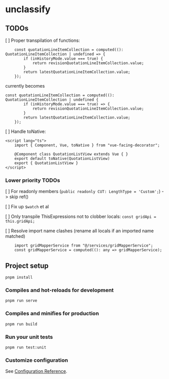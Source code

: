 # unclassify

## TODOs
[ ] Proper transpilation of functions:
```
    const quotationLineItemCollection = computed((): QuotationLineItemCollection | undefined => {
        if (inHistoryMode.value === true) {
            return revisionQuotationLineItemCollection.value;
        }
        return latestQuotationLineItemCollection.value;
    });
``` 
currently becomes
```
const quotationLineItemCollection = computed((): QuotationLineItemCollection | undefined {
        if (inHistoryMode.value === true) => {
            return revisionQuotationLineItemCollection.value;
        }
        return latestQuotationLineItemCollection.value;
    });
```

[ ] Handle toNative:
```
<script lang="ts">
    import { Component, Vue, toNative } from "vue-facing-decorator";

    @Component class QuotationListView extends Vue { }
    export default toNative(QuotationListView)
    export { QuotationListView }
</script>
```

### Lower priority TODOs
[ ] For readonly members (`public readonly CUT: LengthType = 'Custom';`) -> skip ref()

[ ] Fix up `$watch` et al

[ ] Only transpile ThisExpressions not to clobber locals: `const gridApi = this.gridApi;`

[ ] Resolve import name clashes (rename all locals if an imported name matched)
```
    import gridMapperService from "@/services/gridMapperService";
    const gridMapperService = computed((): any => gridMapperService);
```

## Project setup
```
pnpm install
```

### Compiles and hot-reloads for development
```
pnpm run serve
```

### Compiles and minifies for production
```
pnpm run build
```

### Run your unit tests
```
pnpm run test:unit
```

### Customize configuration
See [Configuration Reference](https://cli.vuejs.org/config/).
